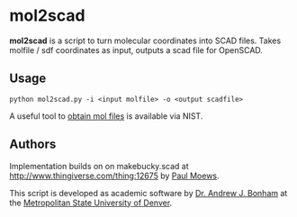 # mol2scad

**mol2scad** is a script to turn molecular coordinates into SCAD files.  Takes molfile / sdf coordinates as input, outputs a scad file for OpenSCAD.

## Usage

```
python mol2scad.py -i <input molfile> -o <output scadfile>
```

A useful tool to [obtain mol files](https://cccbdb.nist.gov/mdlmol1.asp) is available via NIST.

## Authors

Implementation builds on on makebucky.scad at http://www.thingiverse.com/thing:12675 by [Paul Moews](https://www.thingiverse.com/pmoews/designs).

This script is developed as academic software by [Dr. Andrew J. Bonham](https://github.com/Paradoxdruid) at the [Metropolitan State University of Denver](https://www.msudenver.edu).
